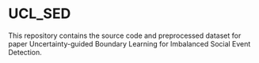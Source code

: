 # UCL_SED
This repository contains the source code and preprocessed dataset for paper Uncertainty-guided Boundary Learning for Imbalanced Social Event Detection.
